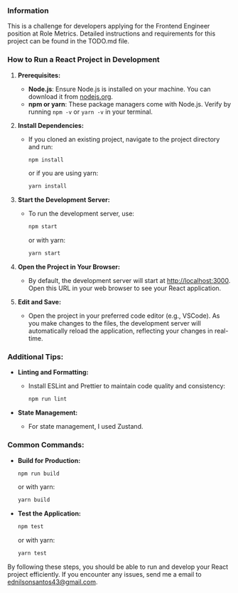 ### Information
  This is a challenge for developers applying for the Frontend Engineer position at Role Metrics. Detailed instructions and requirements for this project can be found in the TODO.md file.


### How to Run a React Project in Development

1. **Prerequisites:**
    - **Node.js**: Ensure Node.js is installed on your machine. You can download it from [nodejs.org](https://nodejs.org/).
    - **npm or yarn**: These package managers come with Node.js. Verify by running `npm -v` or `yarn -v` in your terminal.

2. **Install Dependencies:**
    - If you cloned an existing project, navigate to the project directory and run:
      ```bash
      npm install
      ```
      or if you are using yarn:
      ```bash
      yarn install
      ```

3. **Start the Development Server:**
    - To run the development server, use:
      ```bash
      npm start
      ```
      or with yarn:
      ```bash
      yarn start
      ```

4. **Open the Project in Your Browser:**
    - By default, the development server will start at [http://localhost:3000](http://localhost:3000). Open this URL in your web browser to see your React application.

5. **Edit and Save:**
    - Open the project in your preferred code editor (e.g., VSCode). As you make changes to the files, the development server will automatically reload the application, reflecting your changes in real-time.

### Additional Tips:


- **Linting and Formatting:**
  - Install ESLint and Prettier to maintain code quality and consistency:
    ```bash
    npm run lint
    ```

- **State Management:**
  - For state management, I used Zustand.

### Common Commands:

- **Build for Production:**
  ```bash
  npm run build
  ```
  or with yarn:
  ```bash
  yarn build
  ```

- **Test the Application:**
  ```bash
  npm test
  ```
  or with yarn:
  ```bash
  yarn test
  ```

By following these steps, you should be able to run and develop your React project efficiently. If you encounter any issues, send me a
email to ednilsonsantos43@gmail.com.